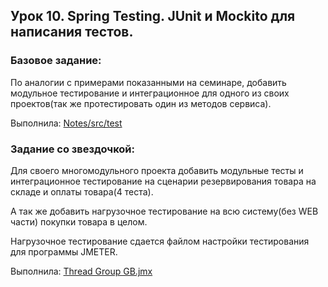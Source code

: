 ## Урок 10. Spring Testing. JUnit и Mockito для написания тестов.

### Базовое задание:

По аналогии с примерами показанными на семинаре, добавить модульное тестирование и интеграционное для одного из своих проектов(так же протестировать один из методов сервиса).

Выполнила: [Notes/src/test](Notes/src/test/servises)

### Задание со звездочкой:

Для своего многомодульного проекта добавить модульные тесты и интеграционное тестирование на сценарии резервирования товара на складе и оплаты товара(4 теста).

А так же добавить нагрузочное тестирование на всю систему(без WEB части) покупки товара в целом.

Нагрузочное тестирование сдается файлом настройки тестирования для программы JMETER.

Выполнила: [Thread Group GB.jmx](<Thread Group GB.jmx>)
